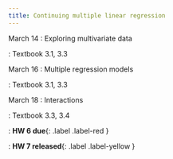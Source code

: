 ```yaml
---
title: Continuing multiple linear regression
---
```


March 14
: Exploring multivariate data

: Textbook 3.1, 3.3

March 16
: Multiple regression models

: Textbook 3.1, 3.3

March 18
: Interactions

: Textbook 3.3, 3.4

: **HW 6 due**{: .label .label-red }

: **HW 7 released**{: .label .label-yellow }